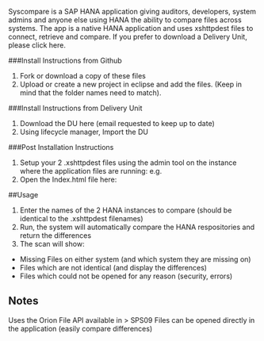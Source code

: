 Syscompare is a SAP HANA application giving auditors, developers, system admins and anyone else using HANA the ability to compare files across systems. The app is a native HANA application and uses xshttpdest files to connect, retrieve and compare. If you prefer to download a Delivery Unit, please click here.

###Install Instructions from Github

1. Fork or download a copy of these files
2. Upload or create a new project in eclipse and add the files. (Keep in mind that the folder names need to match).

###Install Instructions from Delivery Unit

1. Download the DU here (email requested to keep up to date)
2. Using lifecycle manager, Import the DU

###Post Installation Instructions

1. Setup your 2 .xshttpdest files using the admin tool on the instance where the application files are running: e.g.
2. Open the Index.html file here: 

##Usage

1. Enter the names of the 2 HANA instances to compare (should be identical to the .xshttpdest filenames)
2. Run, the system will automatically compare the HANA respositories and return the differences
3. The scan will show:
* Missing Files on either system (and which system they are missing on)
* Files which are not identical (and display the differences)
* Files which could not be opened for any reason (security, errors)

## Notes

Uses the Orion File API available in > SPS09
Files can be opened directly in the application (easily compare differences)
